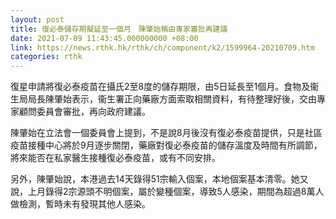 ```yaml
---
layout: post
title: 復必泰儲存期擬延至一個月　陳肇始稱由專家審批再建議
date: 2021-07-09 11:43:45.000000000 +08:00
link: https://news.rthk.hk/rthk/ch/component/k2/1599964-20210709.htm
categories: rthk
---
```


復星申請將復必泰疫苗在攝氏2至8度的儲存期限，由5日延長至1個月。食物及衞生局局長陳肇始表示，衞生署正向藥廠方面索取相關資料，有待整理好後，交由專家顧問委員會審批，再向政府建議。

陳肇始在立法會一個委員會上提到，不是說8月後沒有復必泰疫苗提供，只是社區疫苗接種中心將於9月逐步關閉，藥廠對復必泰疫苗的儲存溫度及時間有所調節，將來能否在私家醫生接種復必泰疫苗，或有不同安排。

另外，陳肇始說，本港過去14天錄得51宗輸入個案，本地個案基本清零。她又說，上月錄得2宗源頭不明個案，屬於變種個案，導致5人感染，期間為超過8萬人做檢測，暫時未有發現其他人感染。
